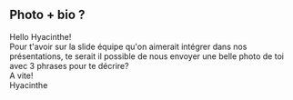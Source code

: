## Photo + bio ?



Hello Hyacinthe!  
Pour t'avoir sur la slide équipe qu'on aimerait intégrer dans nos
présentations, te serait il possible de nous envoyer une belle photo de toi
avec 3 phrases pour te décrire?  
A vite!  
Hyacinthe



